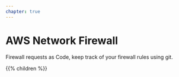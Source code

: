 ```yaml
---
chapter: true
---
```


# AWS Network Firewall

Firewall requests as Code, keep track of your firewall rules using git.

{{% children %}}